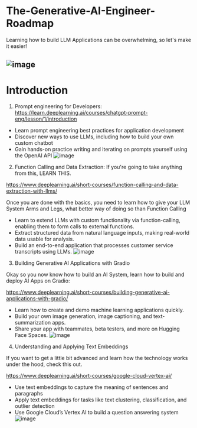 # The-Generative-AI-Engineer-Roadmap
Learning how to build LLM Applications can be overwhelming, so let's make it easier!

![image](https://github.com/user-attachments/assets/2f7626c2-32b0-429b-aa2b-9ff573bb3332)
---
# Introduction

1. Prompt engineering for Developers:
https://learn.deeplearning.ai/courses/chatgpt-prompt-eng/lesson/1/introduction
 
- Learn prompt engineering best practices for application development
- Discover new ways to use LLMs, including how to build your own custom chatbot
- Gain hands-on practice writing and iterating on prompts yourself using the OpenAI API
![image](https://github.com/user-attachments/assets/fdf404a1-6e60-4e2e-9eac-6cf4b26695b7)


2. Function Calling and Data Extraction:
If you're going to take anything from this, LEARN THIS.
 
https://www.deeplearning.ai/short-courses/function-calling-and-data-extraction-with-llms/
 
Once you are done with the basics, you need to learn how to give your LLM System Arms and Legs, what better way of doing so than Function Calling
 
- Learn to extend LLMs with custom functionality via function-calling, enabling them to form calls to external functions.
- Extract structured data from natural language inputs, making real-world data usable for analysis.
- Build an end-to-end application that processes customer service transcripts using LLMs.
![image](https://github.com/user-attachments/assets/1c464a79-f1e8-400f-85c9-a9fbad1ce5b1)

3. Building Generative AI Applications with Gradio
 
Okay so you now know how to build an AI System, learn how to build and deploy AI Apps on Gradio:
 
https://www.deeplearning.ai/short-courses/building-generative-ai-applications-with-gradio/
 
- Learn how to create and demo machine learning applications quickly.
- Build your own image generation, image captioning, and text-summarization apps.
- Share your app with teammates, beta testers, and more on Hugging Face Spaces.
![image](https://github.com/user-attachments/assets/f53bc4f8-a52a-4d13-aa75-763f26d2e266)

4. Understanding and Applying Text Embeddings
 
If you want to get a little bit advanced and learn how the technology works under the hood, check this out.
 
https://www.deeplearning.ai/short-courses/google-cloud-vertex-ai/
 
- Use text embeddings to capture the meaning of sentences and paragraphs
- Apply text embeddings for tasks like text clustering, classification, and outlier detection
- Use Google Cloud’s Vertex AI to build a question answering system
![image](https://github.com/user-attachments/assets/96682f20-b25e-4496-9abf-17d0875b0e1a)
